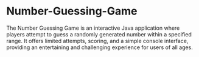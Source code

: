 # Number-Guessing-Game
The Number Guessing Game is an interactive Java application where players attempt to guess a randomly generated number within a specified range. It offers limited attempts, scoring, and a simple console interface, providing an entertaining and challenging experience for users of all ages.
